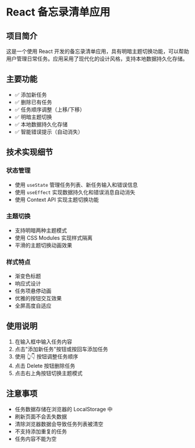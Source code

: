 # React 备忘录清单应用

## 项目简介

这是一个使用 React 开发的备忘录清单应用，具有明暗主题切换功能，可以帮助用户管理日常任务。应用采用了现代化的设计风格，支持本地数据持久化存储。

## 主要功能

- ✅ 添加新任务
- ✅ 删除已有任务
- ✅ 任务顺序调整（上移/下移）
- ✅ 明暗主题切换
- ✅ 本地数据持久化存储
- ✅ 智能错误提示（自动消失）

## 技术实现细节

### 状态管理

- 使用 `useState` 管理任务列表、新任务输入和错误信息
- 使用 `useEffect` 实现数据持久化和错误消息自动消失
- 使用 Context API 实现主题切换功能

### 主题切换

- 支持明暗两种主题模式
- 使用 CSS Modules 实现样式隔离
- 平滑的主题切换动画效果

### 样式特点

- 渐变色标题
- 响应式设计
- 任务项悬停动画
- 优雅的按钮交互效果
- 全屏高度自适应

## 使用说明

1. 在输入框中输入任务内容
2. 点击"添加新任务"按钮或按回车添加任务
3. 使用 👆👇 按钮调整任务顺序
4. 点击 Delete 按钮删除任务
5. 点击右上角按钮切换主题模式

## 注意事项

- 任务数据存储在浏览器的 LocalStorage 中
- 刷新页面不会丢失数据
- 清除浏览器数据会导致任务列表被清空
- 不支持添加重复的任务
- 任务内容不能为空
